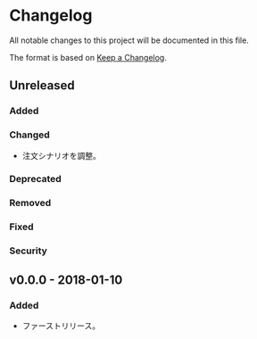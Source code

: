 # Changelog
All notable changes to this project will be documented in this file.

The format is based on [Keep a Changelog](http://keepachangelog.com/).

## Unreleased
### Added

### Changed
- 注文シナリオを調整。

### Deprecated

### Removed

### Fixed

### Security


## v0.0.0 - 2018-01-10
### Added
- ファーストリリース。
